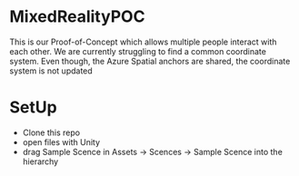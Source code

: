 # MixedRealityPOC

This is our Proof-of-Concept which allows multiple people interact with each other. We are currently struggling to find a common coordinate system. Even though, the Azure Spatial anchors are shared, the coordinate system is not updated

# SetUp
* Clone this repo
* open files with Unity
* drag Sample Scence in Assets -> Scences -> Sample Scence into the hierarchy

